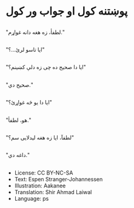 # پوښتنه کول او جواب ور کول

##
"لطفأ، زه هغه دانه غواړم."

##
"ایا تاسو لرئ...؟"

##
"ایا دا صحیح ده چی زه دلې کښینم؟"

##
"صحیح دي."

##
"ایا دا یو څه غواړئ؟"

##
"هو، لطفأ."

##
"لطفآ، ایا زه هغه لیدلایی سم؟"

##
"داغه دي."

##
* License: CC BY-NC-SA
* Text: Espen Stranger-Johannessen
* Illustration: Aakanee
* Translation: Shir Ahmad Laiwal
* Language: ps

